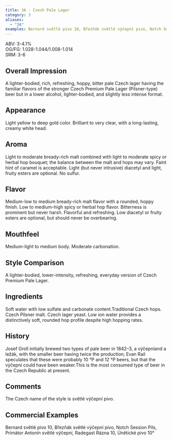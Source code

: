 ```yaml
---
title: 3A - Czech Pale Lager
category: 3
aliases: 
  - "3A"
examples: Bernard světlé pivo 10, Březňák světlé výčepní pivo, Notch Session Pils, Primátor Antonín světlé výčepní, Radegast Rázna 10, Únětické pivo 10°
---
```


ABV: 3-4.1%  
OG/FG: 1.028-1.044/1.008-1.014  
SRM: 3-6  

## Overall Impression
A lighter-bodied, rich, refreshing, hoppy, bitter pale Czech lager having the familiar flavors of the stronger Czech Premium Pale Lager (Pilsner-type) beer but in a lower alcohol, lighter-bodied, and slightly less intense format.

## Appearance
Light yellow to deep gold color. Brilliant to very clear, with a long-lasting, creamy white head.

## Aroma
Light to moderate bready-rich malt combined with light to moderate spicy or herbal hop bouquet; the balance between the malt and hops may vary. Faint hint of caramel is acceptable. Light (but never intrusive) diacetyl and light, fruity esters are optional. No sulfur.

## Flavor
Medium-low to medium bready-rich malt flavor with a rounded, hoppy finish. Low to medium-high spicy or herbal hop flavor. Bitterness is prominent but never harsh. Flavorful and refreshing. Low diacetyl or fruity esters are optional, but should never be overbearing.

## Mouthfeel
Medium-light to medium body. Moderate carbonation.

## Style Comparison
A lighter-bodied, lower-intensity, refreshing, everyday version of Czech Premium Pale Lager.

## Ingredients
Soft water with low sulfate and carbonate content.Traditional Czech hops. Czech Pilsner malt. Czech lager yeast. Low ion water provides a distinctively soft, rounded hop profile despite high hopping rates.

## History
Josef Groll initially brewed two types of pale beer in 1842–3, a výčepníand a ležák, with the smaller beer having twice the production; Evan Rail speculates that these were probably 10 °P and 12 °P beers, but that the výčepní could have been weaker.This is the most consumed type of beer in the Czech Republic at present.

## Comments
The Czech name of the style is světlé výčepní pivo.

## Commercial Examples
Bernard světlé pivo 10, Březňák světlé výčepní pivo, Notch Session Pils, Primátor Antonín světlé výčepní, Radegast Rázna 10, Únětické pivo 10°